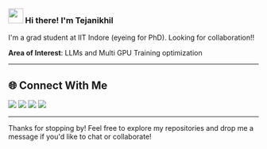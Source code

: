 <h3 align="left"><img src = "https://raw.githubusercontent.com/MartinHeinz/MartinHeinz/master/wave.gif" width = 30px> Hi there! I'm Tejanikhil </h3>

I'm a grad student at IIT Indore (eyeing for PhD). Looking for collaboration!!   

**Area of Interest**: LLMs and Multi GPU Training optimization 

---

## 🌐 Connect With Me
[<img src="https://img.shields.io/badge/LinkedIn-0077B5?style=for-the-badge&logo=linkedin&logoColor=white" />](https://www.linkedin.com/in/masabattula-teja-nikhil-408383209/) 
[<img src="https://img.shields.io/badge/GitHub-181717?style=for-the-badge&logo=GitHub&logoColor=white" />](https://github.com/Tejanikhil) 
[<img src="https://img.shields.io/badge/Gmail-D14836?style=for-the-badge&logo=Gmail&logoColor=white" />](mailto:ms2404101014@iiti.ac.in) 
[<img src="https://img.shields.io/badge/Portfolio-000000?style=for-the-badge&logo=About.me&logoColor=white" />](https://tejanikhil-msr.github.io/)

---

Thanks for stopping by! Feel free to explore my repositories and drop me a message if you'd like to chat or collaborate!
